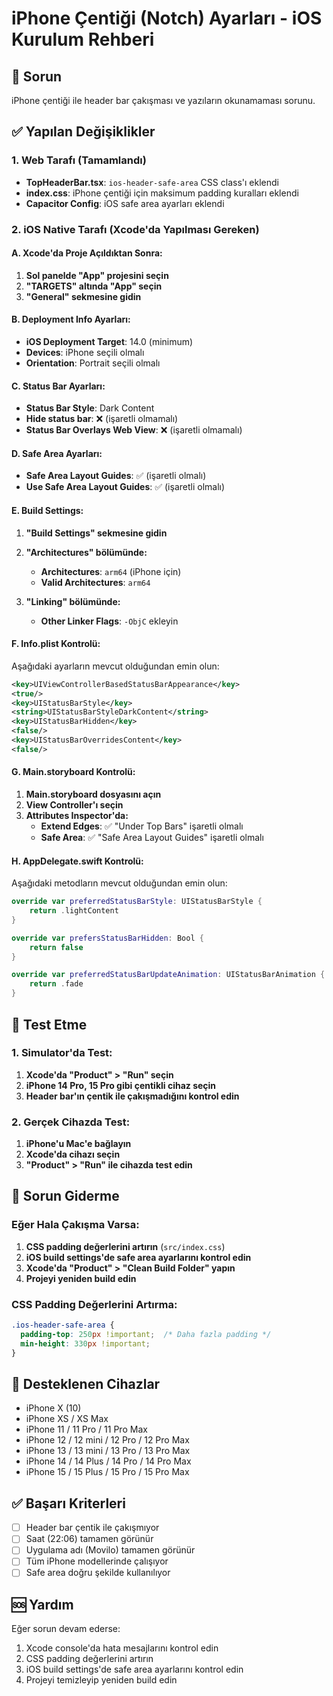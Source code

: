 # iPhone Çentiği (Notch) Ayarları - iOS Kurulum Rehberi

## 🎯 Sorun
iPhone çentiği ile header bar çakışması ve yazıların okunamaması sorunu.

## ✅ Yapılan Değişiklikler

### 1. Web Tarafı (Tamamlandı)
- **TopHeaderBar.tsx**: `ios-header-safe-area` CSS class'ı eklendi
- **index.css**: iPhone çentiği için maksimum padding kuralları eklendi
- **Capacitor Config**: iOS safe area ayarları eklendi

### 2. iOS Native Tarafı (Xcode'da Yapılması Gereken)

#### A. Xcode'da Proje Açıldıktan Sonra:

1. **Sol panelde "App" projesini seçin**
2. **"TARGETS" altında "App" seçin**
3. **"General" sekmesine gidin**

#### B. Deployment Info Ayarları:
- **iOS Deployment Target**: 14.0 (minimum)
- **Devices**: iPhone seçili olmalı
- **Orientation**: Portrait seçili olmalı

#### C. Status Bar Ayarları:
- **Status Bar Style**: Dark Content
- **Hide status bar**: ❌ (işaretli olmamalı)
- **Status Bar Overlays Web View**: ❌ (işaretli olmamalı)

#### D. Safe Area Ayarları:
- **Safe Area Layout Guides**: ✅ (işaretli olmalı)
- **Use Safe Area Layout Guides**: ✅ (işaretli olmalı)

#### E. Build Settings:
1. **"Build Settings" sekmesine gidin**
2. **"Architectures" bölümünde:**
   - **Architectures**: `arm64` (iPhone için)
   - **Valid Architectures**: `arm64`

3. **"Linking" bölümünde:**
   - **Other Linker Flags**: `-ObjC` ekleyin

#### F. Info.plist Kontrolü:
Aşağıdaki ayarların mevcut olduğundan emin olun:
```xml
<key>UIViewControllerBasedStatusBarAppearance</key>
<true/>
<key>UIStatusBarStyle</key>
<string>UIStatusBarStyleDarkContent</string>
<key>UIStatusBarHidden</key>
<false/>
<key>UIStatusBarOverridesContent</key>
<false/>
```

#### G. Main.storyboard Kontrolü:
1. **Main.storyboard dosyasını açın**
2. **View Controller'ı seçin**
3. **Attributes Inspector'da:**
   - **Extend Edges**: ✅ "Under Top Bars" işaretli olmalı
   - **Safe Area**: ✅ "Safe Area Layout Guides" işaretli olmalı

#### H. AppDelegate.swift Kontrolü:
Aşağıdaki metodların mevcut olduğundan emin olun:
```swift
override var preferredStatusBarStyle: UIStatusBarStyle {
    return .lightContent
}

override var prefersStatusBarHidden: Bool {
    return false
}

override var preferredStatusBarUpdateAnimation: UIStatusBarAnimation {
    return .fade
}
```

## 🚀 Test Etme

### 1. Simulator'da Test:
1. **Xcode'da "Product" > "Run" seçin**
2. **iPhone 14 Pro, 15 Pro gibi çentikli cihaz seçin**
3. **Header bar'ın çentik ile çakışmadığını kontrol edin**

### 2. Gerçek Cihazda Test:
1. **iPhone'u Mac'e bağlayın**
2. **Xcode'da cihazı seçin**
3. **"Product" > "Run" ile cihazda test edin**

## 🔧 Sorun Giderme

### Eğer Hala Çakışma Varsa:
1. **CSS padding değerlerini artırın** (`src/index.css`)
2. **iOS build settings'de safe area ayarlarını kontrol edin**
3. **Xcode'da "Product" > "Clean Build Folder" yapın**
4. **Projeyi yeniden build edin**

### CSS Padding Değerlerini Artırma:
```css
.ios-header-safe-area {
  padding-top: 250px !important;  /* Daha fazla padding */
  min-height: 330px !important;
}
```

## 📱 Desteklenen Cihazlar
- iPhone X (10)
- iPhone XS / XS Max
- iPhone 11 / 11 Pro / 11 Pro Max
- iPhone 12 / 12 mini / 12 Pro / 12 Pro Max
- iPhone 13 / 13 mini / 13 Pro / 13 Pro Max
- iPhone 14 / 14 Plus / 14 Pro / 14 Pro Max
- iPhone 15 / 15 Plus / 15 Pro / 15 Pro Max

## ✅ Başarı Kriterleri
- [ ] Header bar çentik ile çakışmıyor
- [ ] Saat (22:06) tamamen görünür
- [ ] Uygulama adı (Movilo) tamamen görünür
- [ ] Tüm iPhone modellerinde çalışıyor
- [ ] Safe area doğru şekilde kullanılıyor

## 🆘 Yardım
Eğer sorun devam ederse:
1. Xcode console'da hata mesajlarını kontrol edin
2. CSS padding değerlerini artırın
3. iOS build settings'de safe area ayarlarını kontrol edin
4. Projeyi temizleyip yeniden build edin
